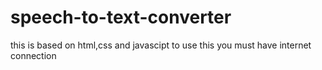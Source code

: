 # speech-to-text-converter
this is based on html,css and javascipt 
to use this you must have internet connection 
